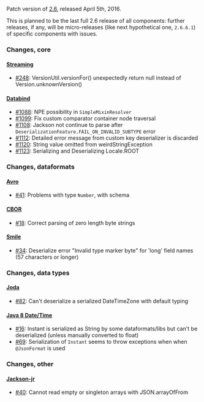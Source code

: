 Patch version of [2.6](Jackson-Release-2.6), released April 5th, 2016.

This is planned to be the last full 2.6 release of all components: further releases, if any, will be micro-releases (like next hypothetical one, `2.6.6.1`) of specific components with issues.

### Changes, core

#### [Streaming](../../jackson-core)

* [#248](../../jackson-core/issues/248): VersionUtil.versionFor() unexpectedly return null instead of Version.unknownVersion()

#### [Databind](../../jackson-databind)

* [#1088](../../jackson-databind/1088): NPE possibility in `SimpleMixinResolver`
* [#1099](../../jackson-databind/1099): Fix custom comparator container node traversal
* [#1108](../../jackson-databind/1108): Jackson not continue to parse after `DeserializationFeature.FAIL_ON_INVALID_SUBTYPE` error
* [#1112](../../jackson-databind/1112): Detailed error message from custom key deserializer is discarded
* [#1120](../../jackson-databind/1120): String value omitted from weirdStringException
* [#1123](../../jackson-databind/1123): Serializing and Deserializing Locale.ROOT

### Changes, dataformats

#### [Avro](../../jackson-dataformat-avro)

* [#41](../../jackson-dataformat-avro/issues/41): Problems with type `Number`, with schema

#### [CBOR](../../jackson-dataformat-cbor)

* [#18](../../jackson-dataformat-cbor/issues/18): Correct parsing of zero length byte strings

#### [Smile](../../jackson-dataformat-smile)

* [#34](../../jackson-dataformat-smile/issues/34): Deserialize error "Invalid type marker byte" for 'long' field names (57 characters or longer)

### Changes, data types

#### [Joda](../../jackson-datatype-joda)

* [#82](../../jackson-datatype-joda/issues/82): Can't deserialize a serialized DateTimeZone with default typing

#### [Java 8 Date/Time](../../jackson-datatype-jsr310)

* [#16](../../jackson-datatype-jsr310/issues/16): Instant is serialized as String by some dataformats/libs but can't be deserialized (unless manually converted to float)
* [#69](../../jackson-datatype-jsr310/issues/69): Serialization of `Instant` seems to throw exceptions when when `@JsonFormat` is used

### Changes, other

#### [Jackson-jr](../../jackson-jr)

* [#40](../../jackson-jr/issues/40): Cannot read empty or singleton arrays with JSON.arrayOfFrom
